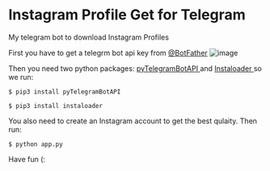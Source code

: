 # Instagram Profile Get for Telegram
My telegram bot to download Instagram Profiles

First you have to get a telegrm bot api key from <a href='https://t.me/BotFather'> @BotFather</a>
![image](https://user-images.githubusercontent.com/8384277/145235530-509b4937-83b2-4ad4-99fe-722aad9f6ed7.png)

Then you need two python packages: <a href="https://github.com/eternnoir/pyTelegramBotAPI/"> pyTelegramBotAPI <a/> and <a href='https://github.com/instaloader/instaloader/'> Instaloader </a> so we run:

    $ pip3 install pyTelegramBotAPI
    
    $ pip3 install instaloader
    
You also need to create an Instagram account to get the best qulaity. Then run:
  
    $ python app.py
  
Have fun (:
